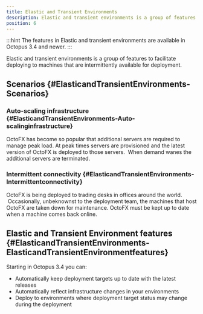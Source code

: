 ```yaml
---
title: Elastic and Transient Environments
description: Elastic and transient environments is a group of features to facilitate deploying to machines that are intermittently available for deployment.
position: 6
---
```


:::hint
The features in Elastic and transient environments are available in Octopus 3.4 and newer.
:::

Elastic and transient environments is a group of features to facilitate deploying to machines that are intermittently available for deployment.

## Scenarios {#ElasticandTransientEnvironments-Scenarios}

### Auto-scaling infrastructure {#ElasticandTransientEnvironments-Auto-scalinginfrastructure}

OctoFX has become so popular that additional servers are required to manage peak load. At peak times servers are provisioned and the latest version of OctoFX is deployed to those servers.  When demand wanes the additional servers are terminated.

### Intermittent connectivity {#ElasticandTransientEnvironments-Intermittentconnectivity}

OctoFX is being deployed to trading desks in offices around the world.  Occasionally, unbeknownst to the deployment team, the machines that host OctoFX are taken down for maintenance. OctoFX must be kept up to date when a machine comes back online.

## Elastic and Transient Environment features {#ElasticandTransientEnvironments-ElasticandTransientEnvironmentfeatures}

Starting in Octopus 3.4 you can:

- Automatically keep deployment targets up to date with the latest releases
- Automatically reflect infrastructure changes in your environments
- Deploy to environments where deployment target status may change during the deployment
